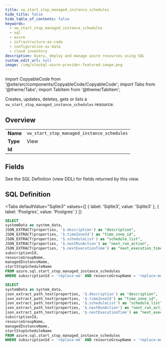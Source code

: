 ```yaml
--- 
title: vw_start_stop_managed_instance_schedules
hide_title: false
hide_table_of_contents: false
keywords:
  - vw_start_stop_managed_instance_schedules
  - sql
  - azure
  - infrastructure-as-code
  - configuration-as-data
  - cloud inventory
description: Query, deploy and manage azure resources using SQL
custom_edit_url: null
image: /img/stackql-azure-provider-featured-image.png
---
```


import CopyableCode from '@site/src/components/CopyableCode/CopyableCode';
import Tabs from '@theme/Tabs';
import TabItem from '@theme/TabItem';

Creates, updates, deletes, gets or lists a <code>vw_start_stop_managed_instance_schedules</code> resource.

## Overview
<table><tbody>
<tr><td><b>Name</b></td><td><code>vw_start_stop_managed_instance_schedules</code></td></tr>
<tr><td><b>Type</b></td><td>View</td></tr>
<tr><td><b>Id</b></td><td><CopyableCode code="azure.sql.vw_start_stop_managed_instance_schedules" /></td></tr>
</tbody></table>

## Fields

See the SQL Definition (view DDL) for fields returned by this view.

## SQL Definition

<Tabs
defaultValue="Sqlite3"
values={[
{ label: 'Sqlite3', value: 'Sqlite3' },
{ label: 'Postgres', value: 'Postgres' }
]}
>
<TabItem value="Sqlite3">

```sql
SELECT
systemData as system_data,
JSON_EXTRACT(properties, '$.description') as "description",
JSON_EXTRACT(properties, '$.timeZoneId') as "time_zone_id",
JSON_EXTRACT(properties, '$.scheduleList') as "schedule_list",
JSON_EXTRACT(properties, '$.nextRunAction') as "next_run_action",
JSON_EXTRACT(properties, '$.nextExecutionTime') as "next_execution_time",
subscriptionId,
resourceGroupName,
managedInstanceName,
startStopScheduleName
FROM azure.sql.start_stop_managed_instance_schedules
WHERE subscriptionId = 'replace-me' AND resourceGroupName = 'replace-me' AND managedInstanceName = 'replace-me' AND startStopScheduleName = 'replace-me';
```

</TabItem>
<TabItem value="Postgres">

```sql
SELECT
systemData as system_data,
json_extract_path_text(properties, '$.description') as "description",
json_extract_path_text(properties, '$.timeZoneId') as "time_zone_id",
json_extract_path_text(properties, '$.scheduleList') as "schedule_list",
json_extract_path_text(properties, '$.nextRunAction') as "next_run_action",
json_extract_path_text(properties, '$.nextExecutionTime') as "next_execution_time",
subscriptionId,
resourceGroupName,
managedInstanceName,
startStopScheduleName
FROM azure.sql.start_stop_managed_instance_schedules
WHERE subscriptionId = 'replace-me' AND resourceGroupName = 'replace-me' AND managedInstanceName = 'replace-me' AND startStopScheduleName = 'replace-me';
```

</TabItem>
</Tabs>
